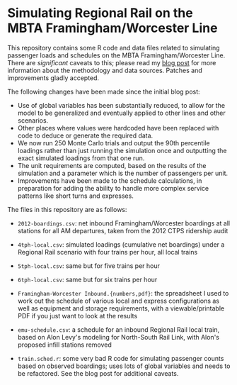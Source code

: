 # Simulating Regional Rail on the MBTA Framingham/Worcester Line

This repository contains some R code and data files related to
simulating passenger loads and schedules on the MBTA
Framingham/Worcester Line.  There are *significant* caveats to this;
please read my [blog post](https://blog.bimajority.org/2018/08/05/in-which-i-waste-an-entire-weekend-modeling-one-line-of-regional-rail-in-am-peak/)
for more information about the methodology and data sources.
Patches and improvements gladly accepted.

The following changes have been made since the initial blog post:
* Use of global variables has been substantially reduced, to allow for
the model to be generalized and eventually applied to other lines and
other scenarios.
* Other places where values were hardcoded have been replaced with
code to deduce or generate the required data.
* We now run 250 Monte Carlo trials and output the 90th percentile
loadings rather than just running the simulation once and outputting
the exact simulated loadings from that one run.
* The unit requirements are computed, based on the results of the
simulation and a parameter which is the number of passengers per unit.
* Improvements have been made to the schedule calculations, in
preparation for adding the ability to handle more complex service
patterns like short turns and expresses.

The files in this repository are as follows:

* `2012-boardings.csv`: net inbound Framingham/Worcester boardings at all
stations for all AM departures, taken from the 2012 CTPS ridership
audit

* `4tph-local.csv`: simulated loadings (cumulative net boardings) under a
Regional Rail scenario with four trains per hour, all local trains

* `5tph-local.csv`: same but for five trains per hour

* `6tph-local.csv`: same but for six trains per hour

* `Framingham-Worcester Inbound.{numbers,pdf}`: the spreadsheet I used to
work out the schedule of various local and express configurations as
well as equipment and storage requirements, with a viewable/printable
PDF if you just want to look at the results

* `emu-schedule.csv`: a schedule for an inbound Regional Rail local train,
based on Alon Levy's modeling for North-South Rail Link, with Alon's
proposed infill stations removed

* `train.sched.r`: some very bad R code for simulating passenger counts
based on observed boardings; uses lots of global variables and needs
to be refactored.  See the blog post for additional caveats.

